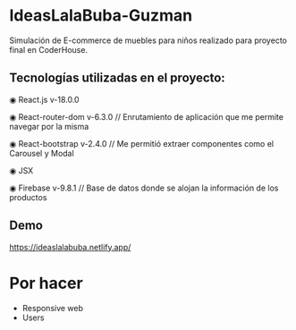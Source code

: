 # IdeasLalaBuba-Guzman
Simulación de E-commerce de muebles para niños realizado para proyecto final en CoderHouse.
##  Tecnologías utilizadas en el proyecto:

◉ React.js v-18.0.0

◉ React-router-dom v-6.3.0 // Enrutamiento de aplicación que me permite navegar por la misma

◉ React-bootstrap v-2.4.0 // Me permitió extraer componentes como el Carousel y Modal

◉ JSX

◉ Firebase v-9.8.1 // Base de datos donde se alojan la información de los productos 

## Demo

https://ideaslalabuba.netlify.app/

# Por hacer

- Responsive web
- Users

